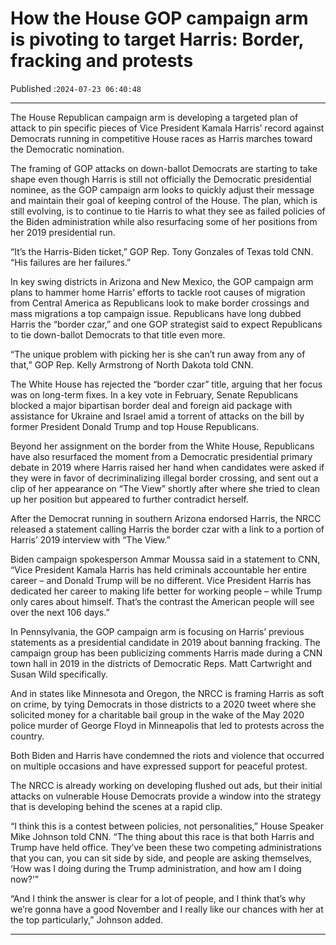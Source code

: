 # How the House GOP campaign arm is pivoting to target Harris: Border, fracking and protests

Published :`2024-07-23 06:40:48`

---

The House Republican campaign arm is developing a targeted plan of attack to pin specific pieces of Vice President Kamala Harris’ record against Democrats running in competitive House races as Harris marches toward the Democratic nomination.

The framing of GOP attacks on down-ballot Democrats are starting to take shape even though Harris is still not officially the Democratic presidential nominee, as the GOP campaign arm looks to quickly adjust their message and maintain their goal of keeping control of the House. The plan, which is still evolving, is to continue to tie Harris to what they see as failed policies of the Biden administration while also resurfacing some of her positions from her 2019 presidential run.

“It’s the Harris-Biden ticket,” GOP Rep. Tony Gonzales of Texas told CNN. “His failures are her failures.”

In key swing districts in Arizona and New Mexico, the GOP campaign arm plans to hammer home Harris’ efforts to tackle root causes of migration from Central America as Republicans look to make border crossings and mass migrations a top campaign issue. Republicans have long dubbed Harris the “border czar,” and one GOP strategist said to expect Republicans to tie down-ballot Democrats to that title even more.

“The unique problem with picking her is she can’t run away from any of that,” GOP Rep. Kelly Armstrong of North Dakota told CNN.

The White House has rejected the “border czar” title, arguing that her focus was on long-term fixes. In a key vote in February, Senate Republicans blocked a major bipartisan border deal and foreign aid package with assistance for Ukraine and Israel amid a torrent of attacks on the bill by former President Donald Trump and top House Republicans.

Beyond her assignment on the border from the White House, Republicans have also resurfaced the moment from a Democratic presidential primary debate in 2019 where Harris raised her hand when candidates were asked if they were in favor of decriminalizing illegal border crossing, and sent out a clip of her appearance on “The View” shortly after where she tried to clean up her position but appeared to further contradict herself.

After the Democrat running in southern Arizona endorsed Harris, the NRCC released a statement calling Harris the border czar with a link to a portion of Harris’ 2019 interview with “The View.”

Biden campaign spokesperson Ammar Moussa said in a statement to CNN, “Vice President Kamala Harris has held criminals accountable her entire career – and Donald Trump will be no different. Vice President Harris has dedicated her career to making life better for working people – while Trump only cares about himself. That’s the contrast the American people will see over the next 106 days.”

In Pennsylvania, the GOP campaign arm is focusing on Harris’ previous statements as a presidential candidate in 2019 about banning fracking. The campaign group has been publicizing comments Harris made during a CNN town hall in 2019 in the districts of Democratic Reps. Matt Cartwright and Susan Wild specifically.

And in states like Minnesota and Oregon, the NRCC is framing Harris as soft on crime, by tying Democrats in those districts to a 2020 tweet where she solicited money for a charitable bail group in the wake of the May 2020 police murder of George Floyd in Minneapolis that led to protests across the country.

Both Biden and Harris have condemned the riots and violence that occurred on multiple occasions and have expressed support for peaceful protest.

The NRCC is already working on developing flushed out ads, but their initial attacks on vulnerable House Democrats provide a window into the strategy that is developing behind the scenes at a rapid clip.

“I think this is a contest between policies, not personalities,” House Speaker Mike Johnson told CNN. “The thing about this race is that both Harris and Trump have held office. They’ve been these two competing administrations that you can, you can sit side by side, and people are asking themselves, ‘How was I doing during the Trump administration, and how am I doing now?’”

“And I think the answer is clear for a lot of people, and I think that’s why we’re gonna have a good November and I really like our chances with her at the top particularly,” Johnson added.

---


